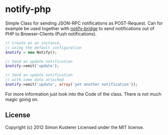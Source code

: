 # notify-php

Simple Class for sending JSON-RPC notifications as POST-Request.
Can for example be used together with [notify-bridge](https://github.com/xat/notify-bridge) to
send notifications out of PHP to Browser-Clients (Push notifications).

```php
// Create an an instance,
// using the default configuration
$notify = new Notify();

// Send an update notification
$notify->emit('update');

// Send an update notification
// with some data attached
$notify->emit('update', array('yet another notification'));
```

For more information just look into the Code of the class. There
is not much magic going on.

## License
Copyright (c) 2012 Simon Kusterer
Licensed under the MIT license.